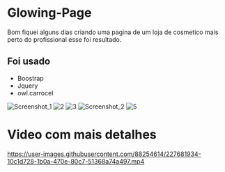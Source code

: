 # Glowing-Page
Bom fiquei alguns dias criando uma pagina de um loja de cosmetico mais perto do profissional esse foi resultado.

## Foi usado
- Boostrap 
- Jquery
- owl.carrocel

![Screenshot_1](https://user-images.githubusercontent.com/88254614/227681884-f1eca466-f3f3-41d0-ba76-6ac990c6954f.png)
![2](https://user-images.githubusercontent.com/88254614/227681888-5e4cab08-1cf8-44b3-9885-e8fe87cd89f2.png)
![3](https://user-images.githubusercontent.com/88254614/227681891-bf39c031-7ef1-43dc-b1ab-48006607ba4e.png)
![Screenshot_2](https://user-images.githubusercontent.com/88254614/227681892-a227b9d1-762a-4f8c-a34b-7536c0423758.png)
![5](https://user-images.githubusercontent.com/88254614/227681895-7fb9083e-357f-4fee-a8b4-01d52c4cb0f2.png)

# Video com mais detalhes
https://user-images.githubusercontent.com/88254614/227681934-10c1d728-1b0a-470e-80c7-51368a74a497.mp4

